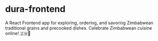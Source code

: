 # dura-frontend
A React Frontend app for exploring, ordering, and savoring Zimbabwean traditional grains and precooked dishes. Celebrate Zimbabwean cuisine online! 🇿🇼🍲
